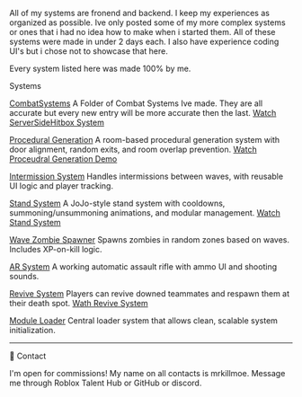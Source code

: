 All of my systems are fronend and backend. I keep my experiences as organized as possible. Ive only posted some of my more complex systems or ones that i had no idea how to make when i started them.
All of these systems were made in under 2 days each. I also have experience coding UI's but i chose not to showcase that here.

Every system listed here was made 100% by me.

Systems

[CombatSystems](https://github.com/mrkillmoe/Luau-Portfolio/blob/main/CombatSystems)
A Folder of Combat Systems Ive made. They are all accurate but every new entry will be more accurate then the last.
[Watch ServerSideHitbox System](https://www.youtube.com/watch?v=PDd8aZSERZM)

[Procedural Generation](https://github.com/mrkillmoe/Luau-Portfolio/tree/main/Procedural%20Generation)
A room-based procedural generation system with door alignment, random exits, and room overlap prevention.
[Watch Proceudral Generation Demo](https://www.youtube.com/watch?v=hpeCWhB7WmY)

[Intermission System](https://github.com/mrkillmoe/Luau-Portfolio/tree/main/Intermission%20System)
Handles intermissions between waves, with reusable UI logic and player tracking.

[Stand System](https://github.com/mrkillmoe/Luau-Portfolio/tree/main/Stand%20System)
A JoJo-style stand system with cooldowns, summoning/unsummoning animations, and modular management.
[Watch Stand System](https://www.youtube.com/watch?v=kPRpkHYcbh0)

[Wave Zombie Spawner](https://github.com/mrkillmoe/Luau-Portfolio/tree/main/Wave%20System)
Spawns zombies in random zones based on waves. Includes XP-on-kill logic.

[AR System](https://github.com/mrkillmoe/Luau-Portfolio/tree/main/AR%20System)
A working automatic assault rifle with ammo UI and shooting sounds.

[Revive System](https://github.com/mrkillmoe/Luau-Portfolio/tree/main/Revive%20System)
Players can revive downed teammates and respawn them at their death spot.
[Wath Revive System](https://www.youtube.com/watch?v=tQ_82W2stpA)

[Module Loader](https://github.com/mrkillmoe/Luau-Portfolio/tree/main/Module%20Loader)
Central loader system that allows clean, scalable system initialization.



---
💬 Contact

I'm open for commissions! My name on all contacts is mrkillmoe. Message me through Roblox Talent Hub or GitHub or discord.
